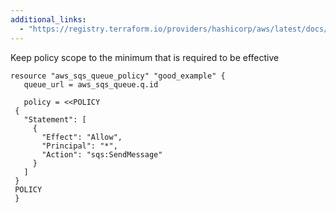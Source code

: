 ```yaml
---
additional_links: 
  - "https://registry.terraform.io/providers/hashicorp/aws/latest/docs/resources/sqs_queue_policy"
---
```


Keep policy scope to the minimum that is required to be effective

```hcl
resource "aws_sqs_queue_policy" "good_example" {
   queue_url = aws_sqs_queue.q.id
 
   policy = <<POLICY
 {
   "Statement": [
     {
       "Effect": "Allow",
       "Principal": "*",
       "Action": "sqs:SendMessage"
     }
   ]
 }
 POLICY
 }
```
